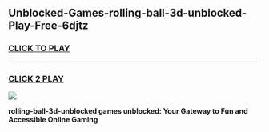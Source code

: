 
## Unblocked-Games-rolling-ball-3d-unblocked-Play-Free-6djtz
<h3>
<a href="https://premium76.site?title=rolling-ball-3d-unblocked&ref=12A">CLICK TO PLAY</a></h3>
<hr>

<h3>
<a href="https://premium76.site?title=rolling-ball-3d-unblocked&ref=12A">CLICK 2 PLAY</a>
  
</h3>

<a href="https://premium76.site?title=rolling-ball-3d-unblocked&ref=12A"><img src="https://clearcache.store/games.png"></a>


**rolling-ball-3d-unblocked games unblocked: Your Gateway to Fun and Accessible Online Gaming**
